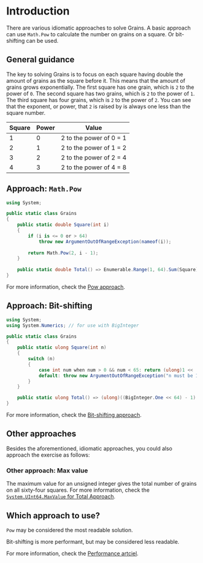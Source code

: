 # Introduction

There are various idiomatic approaches to solve Grains.
A basic approach can use `Math.Pow` to calculate the number on grains on a square.
Or bit-shifting can be used.

## General guidance

The key to solving Grains is to focus on each square having double the amount of grains as the square before it.
This means that the amount of grains grows exponentially.
The first square has one grain, which is `2` to the power of `0`.
The second square has two grains, which is `2` to the power of `1`.
The third square has four grains, which is `2` to the power of `2`.
You can see that the exponent, or power, that `2` is raised by is always one less than the square number.

| Square  | Power      | Value                   |
| ------- | ---------- | ----------------------- |
|       1 |          0 | 2 to the power of 0 = 1 |
|       2 |          1 | 2 to the power of 1 = 2 |
|       3 |          2 | 2 to the power of 2 = 4 |
|       4 |          3 | 2 to the power of 4 = 8 |

## Approach: `Math.Pow`

```csharp
using System;

public static class Grains
{
    public static double Square(int i)
    {
        if (i is <= 0 or > 64)
            throw new ArgumentOutOfRangeException(nameof(i));
        
        return Math.Pow(2, i - 1);
    }
    
    public static double Total() => Enumerable.Range(1, 64).Sum(Square);
}
```

For more information, check the [Pow approach][approach-pow].

## Approach: Bit-shifting

```csharp
using System;
using System.Numerics; // for use with BigInteger

public static class Grains
{
    public static ulong Square(int n)
    {
        switch (n)
        {
            case int num when num > 0 && num < 65: return (ulong)1 << (num - 1);
            default: throw new ArgumentOutOfRangeException("n must be 1 through 64");
        }
    }

    public static ulong Total() => (ulong)((BigInteger.One << 64) - 1);
}
```

For more information, check the [Bit-shifting approach][approach-bit-shifting].

## Other approaches

Besides the aforementioned, idiomatic approaches, you could also approach the exercise as follows:

### Other approach: Max value

The maximum value for an unsigned integer gives the total number of grains on all sixty-four squares.
For more information, check the [`System.UInt64.MaxValue` for Total Approach][approach-max-value].

## Which approach to use?

`Pow` may be considered the most readable solution.

Bit-shifting is more performant, but may be considered less readable.

For more information, check the [Performance artciel][article-performance].

[approach-pow]: https://exercism.org/tracks/csharp/exercises/grains/approaches/pow
[approach-bit-shifting]: https://exercism.org/tracks/csharp/exercises/grains/approaches/bit-shifting
[approach-max-value]: https://exercism.org/tracks/csharp/exercises/grains/approaches/max-value
[article-performance]: https://exercism.org/tracks/csharp/exercises/grains/articles/performance
